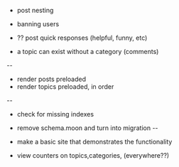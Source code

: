 * post nesting
* banning users

* ?? post quick responses (helpful, funny, etc)
* a topic can exist without a category (comments)

--
* render posts preloaded
* render topics preloaded, in order

-- 
* check for missing indexes
* remove schema.moon and turn into migration
-- 

* make a basic site that demonstrates the functionality
* view counters on topics,categories, (everywhere??)
